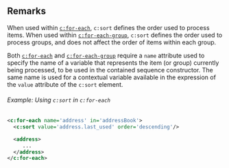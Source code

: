 
## Remarks

When used within [`c:for-each`](for-each.html), `c:sort` defines the order used to process items. When used within [`c:for-each-group`](for-each-group.html), `c:sort` defines the order used to process groups, and does not affect the order of items within each group.

Both [`c:for-each`](for-each.html) and [`c:for-each-group`](for-each-group.html) require a `name` attribute used to specify the name of a variable that represents the item (or group) currently being processed, to be used in the contained sequence constructor. The same name is used for a contextual variable available in the expression of the `value` attribute of the `c:sort` element.

<div class="note eg" markdown="1">

###### Example: Using `c:sort` in `c:for-each`
```xml
<c:for-each name='address' in='addressBook'>
  <c:sort value='address.last_used' order='descending'/>

  <address>
     ...
  </address>
</c:for-each>
```

</div>
